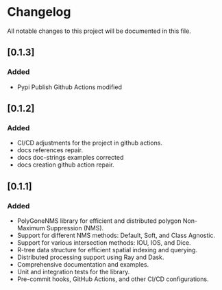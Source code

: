 # Changelog

All notable changes to this project will be documented in this file.

## [0.1.3]

### Added

- Pypi Publish Github Actions modified

## [0.1.2]

### Added

- CI/CD adjustments for the project in github actions.
- docs references repair.
- docs doc-strings examples corrected
- docs creation github action repair.

## [0.1.1]

### Added

- PolyGoneNMS library for efficient and distributed polygon Non-Maximum Suppression (NMS).
- Support for different NMS methods: Default, Soft, and Class Agnostic.
- Support for various intersection methods: IOU, IOS, and Dice.
- R-tree data structure for efficient spatial indexing and querying.
- Distributed processing support using Ray and Dask.
- Comprehensive documentation and examples.
- Unit and integration tests for the library.
- Pre-commit hooks, GitHub Actions, and other CI/CD configurations.

